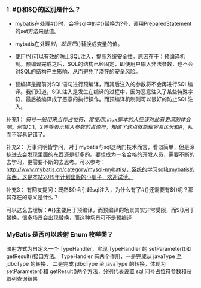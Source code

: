 

### 1. #{}和${}的区别是什么？

- mybatis在处理#{}时，会将sql中的#{}替换为?号，调用PreparedStatement的set方法来赋值。

- mybatis在处理${}时，就是把${}替换成变量的值。

- 使用#{}可以有效的防止SQL注入，提高系统安全性。原因在于：预编译机制。预编译完成之后，SQL的结构已经固定，即便用户输入非法参数，也不会对SQL的结构产生影响，从而避免了潜在的安全风险。

- 预编译是提前对SQL语句进行预编译，而其后注入的参数将不会再进行SQL编译。我们知道，SQL注入是发生在编译的过程中，因为恶意注入了某些特殊字符，最后被编译成了恶意的执行操作。而预编译机制则可以很好的防止SQL注入。

补充1：
$符号一般用来当作占位符，常使用Linux脚本的人应该对此有更深的体会吧。例如：$1，$2等等表示输入参数的占位符。知道了这点就能很容易区分$和#，从而不容易记错了。

补充2：
万事洞明皆学问，对于mybatis与sql这两门技术而言，看似简单，但是深挖进去会发现里面的东西还是挺多的。要想成为一名合格的开发人员，需要不断的去学习，更需要不断的去思考。可以参考：http://www.mybatis.cn/category/mysql-mybatis/，系统的学习sql和mybatis的东西，这是本站2019年计划出版的小册子，欢迎试读。

补充3：
有网友提问：既然${}会引起sql注入，为什么有了#{}还需要有${}呢？那其存在的意义是什么？

可以这么去理解：#{}主要用于预编译，而预编译的场景其实非常受限，而${}用于替换，很多场景会出现替换，而这种场景可不是预编译



### MyBatis 是否可以映射 Enum 枚举类？
映射方式为自定义一个 TypeHandler，实现 TypeHandler 的 setParameter()和 getResult()接口方法。
TypeHandler 有两个作用，一是完成从 javaType 至 jdbcType 的转换，
二是完成 jdbcType 至 javaType 的转换，体现为 setParameter()和 getResult()两个方法，分别代表设置 sql 问号占位符参数和获取列查询结果
